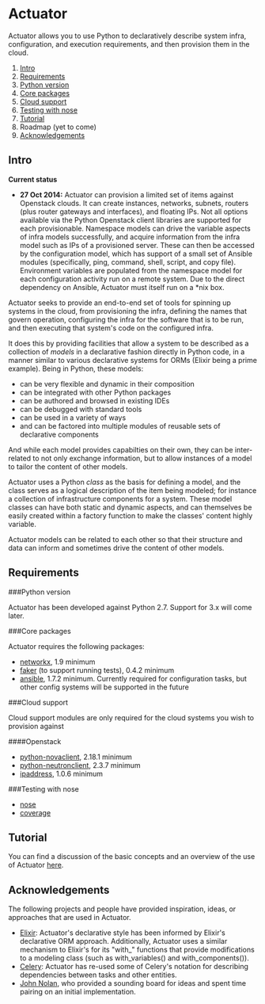 Actuator
========

Actuator allows you to use Python to declaratively describe system infra, configuration, and execution requirements, and then provision them in the cloud.

1. [Intro](#intro)
2. [Requirements](#requirements)
  1. [Python version](#python)
  2. [Core packages](#core)
  3. [Cloud support](#cloud)
  4. [Testing with nose](#testing)
3. [Tutorial](#tutorial)
4. Roadmap (yet to come)
5. [Acknowledgements](#hattips)

## <a name="intro">Intro</a>
**Current status**
- **27 Oct 2014:** Actuator can provision a limited set of items against Openstack clouds. It can create instances, networks, subnets, routers (plus router gateways and interfaces), and floating IPs. Not all options available via the Python Openstack client libraries are supported for each provisionable. Namespace models can drive the variable aspects of infra models successfully, and acquire information from the infra model such as IPs of a provisioned server. These can then be accessed by the configuration model, which has support of a small set of Ansible modules (specifically, ping, command, shell, script, and copy file). Environment variables are populated from the namespace model for each configuration activity run on a remote system. Due to the direct dependency on Ansible, Actuator must itself run on a *nix box.

Actuator seeks to provide an end-to-end set of tools for spinning up systems in the cloud, from provisioning the infra, defining the names that govern operation, configuring the infra for the software that is to be run, and then executing that system's code on the configured infra.

It does this by providing facilities that allow a system to be described as a collection of *models* in a declarative fashion directly in Python code, in a manner similar to various declarative systems for ORMs (Elixir being a prime example). Being in Python, these models:

- can be very flexible and dynamic in their composition
- can be integrated with other Python packages
- can be authored and browsed in existing IDEs
- can be debugged with standard tools
- can be used in a variety of ways
- and can be factored into multiple modules of reusable sets of declarative components

And while each model provides capabilties on their own, they can be inter-related to not only exchange information, but to allow instances of a model to tailor the content of other models.

Actuator uses a Python *class* as the basis for defining a model, and the class serves as a logical description of the item being modeled; for instance a collection of infrastructure components for a system. These model classes can have both static and dynamic aspects, and can themselves be easily created within a factory function to make the classes' content highly variable.

Actuator models can be related to each other so that their structure and data can inform and sometimes drive the content of other models.

## <a name="requirements">Requirements</a>
###<a name="python">Python version</a>

Actuator has been developed against Python 2.7. Support for 3.x will come later.

###<a name="core">Core packages</a>

Actuator requires the following packages:

  - [networkx](https://pypi.python.org/pypi/networkx), 1.9 minimum
  - [faker](https://pypi.python.org/pypi/fake-factory) (to support running tests), 0.4.2 minimum
  - [ansible](https://pypi.python.org/pypi/ansible/1.7.2), 1.7.2 minimum. Currently required for configuration tasks, but other config systems will be supported in the future

###<a name="cloud">Cloud support</a>

Cloud support modules are only required for the cloud systems you wish to provision against

####Openstack
  - [python-novaclient](https://pypi.python.org/pypi/python-novaclient), 2.18.1 minimum
  - [python-neutronclient](https://pypi.python.org/pypi/python-neutronclient), 2.3.7 minimum
  - [ipaddress](https://pypi.python.org/pypi/ipaddress), 1.0.6 minimum

###<a name="testing">Testing with nose</a>
  - [nose](https://pypi.python.org/pypi/nose)
  - [coverage](https://pypi.python.org/pypi/coverage)

## <a name="tutorial">Tutorial</a>
You can find a discussion of the basic concepts and an overview of the use of Actuator [here](Tutorial.md).

## <a name="hattips">Acknowledgements</a>
The following projects and people have provided inspiration, ideas, or approaches that are used in Actuator.

- [Elixir](http://elixir.ematia.de/trac/): Actuator's declarative style has been informed by Elixir's declarative ORM approach. Additionally, Actuator uses a similar mechanism to Elixir's for its "with_" functions that provide modifications to a modeling class (such as with_variables() and with_components()).
- [Celery](http://www.celeryproject.org/): Actuator has re-used some of Celery's notation for describing dependencies between tasks and other entities.
- [John Nolan](https://www.linkedin.com/pub/john-s-nolan/1/7/a8a), who provided a sounding board for ideas and spent time pairing on an initial implementation.
